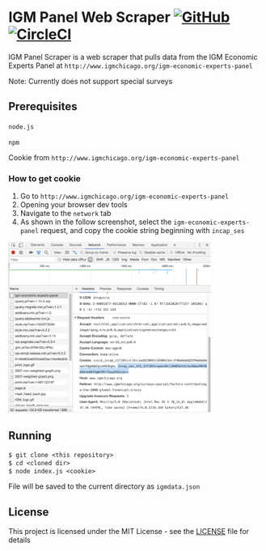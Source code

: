 # IGM Panel Web Scraper [![GitHub](https://img.shields.io/github/license/cfhull/igm-panel-scraper.svg?style=plastic)](https://circleci.com/gh/cfhull/igm-panel-scraper) [![CircleCI](https://img.shields.io/circleci/build/github/cfhull/igm-panel-scraper.svg?style=plastic)](https://github.com/cfhull/igm-panel-scraper/blob/master/LICENSE) 

IGM Panel Scraper is a web scraper that pulls data from the IGM Economic Experts Panel at `http://www.igmchicago.org/igm-economic-experts-panel`

Note: Currently does not support special surveys

## Prerequisites
`node.js`

`npm`

Cookie from `http://www.igmchicago.org/igm-economic-experts-panel`

### How to get cookie
1. Go to `http://www.igmchicago.org/igm-economic-experts-panel`
2. Opening your browser dev tools
3. Navigate to the `network` tab
4. As shown in the follow screenshot, select the `igm-economic-experts-panel` request, and copy the cookie string beginning with `incap_ses`

<img src="cookie.png" width="400" />


## Running
```console
$ git clone <this repository>
$ cd <cloned dir>
$ node index.js <cookie>
```
File will be saved to the current directory as `igmdata.json`

## License

This project is licensed under the MIT License - see the [LICENSE](LICENSE) file for details

